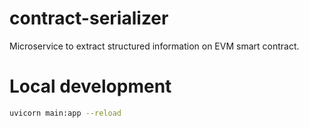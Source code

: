 # contract-serializer
Microservice to extract structured information on EVM smart contract.


# Local development
``` bash
uvicorn main:app --reload
```